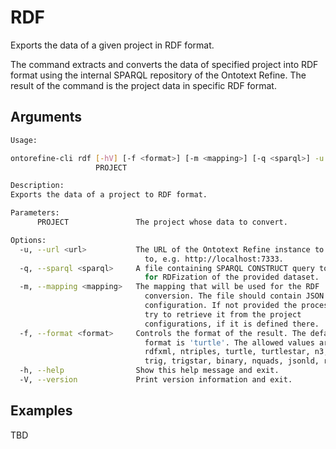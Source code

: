 # RDF

Exports the data of a given project in RDF format.

The command extracts and converts the data of specified project into RDF format using the internal SPARQL repository
of the Ontotext Refine.
The result of the command is the project data in specific RDF format.

## Arguments

```bash
Usage:

ontorefine-cli rdf [-hV] [-f <format>] [-m <mapping>] [-q <sparql>] -u <url>
                   PROJECT

Description:
Exports the data of a project to RDF format.

Parameters:
      PROJECT               The project whose data to convert.

Options:
  -u, --url <url>           The URL of the Ontotext Refine instance to connect
                              to, e.g. http://localhost:7333.
  -q, --sparql <sparql>     A file containing SPARQL CONSTRUCT query to be used
                              for RDFization of the provided dataset.
  -m, --mapping <mapping>   The mapping that will be used for the RDF
                              conversion. The file should contain JSON
                              configuration. If not provided the process will
                              try to retrieve it from the project
                              configurations, if it is defined there.
  -f, --format <format>     Controls the format of the result. The default
                              format is 'turtle'. The allowed values are:
                              rdfxml, ntriples, turtle, turtlestar, n3, trix,
                              trig, trigstar, binary, nquads, jsonld, rdfjson
  -h, --help                Show this help message and exit.
  -V, --version             Print version information and exit.
```

## Examples

TBD
